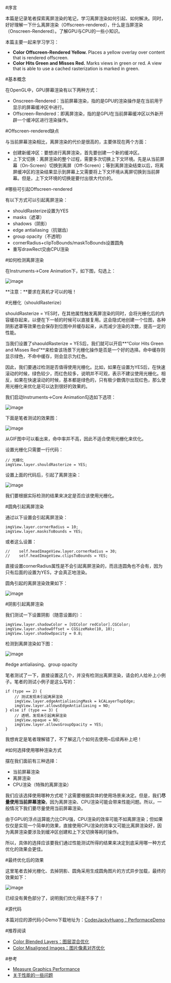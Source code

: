 #序言

本篇是记录笔者探索离屏渲染的笔记，学习离屏渲染如何引起、如何解决。同时，好好理解一下什么离屏渲染（Offscreen-rendered），什么是当屏渲染（Onscreen-Rendered）。了解GPU与CPU的一些小知识。

本篇主要一起来学习学习：

* **Color Offscreen-Rendered Yellow.** Places a yellow overlay over content that is rendered offscreen.
* **Color Hits Green and Misses Red.** Marks views in green or red. A view that is able to use a cached rasterization is marked in green.

#基本概念

在OpenGL中，GPU屏幕渲染有以下两种方式：

* Onscreen-Rendered：当前屏幕渲染，指的是GPU的渲染操作是在当前用于显示的屏幕缓冲区中进行。
* Offscreen-Rendered：即离屏渲染，指的是GPU在当前屏幕缓冲区以外新开辟一个缓冲区进行渲染操作。

#Offscreen-rendered缺点

与当前屏幕渲染相比，离屏渲染的代价是很高的，主要体现在两个方面：

* 创建新缓冲区：要想进行离屏渲染，首先要创建一个新的缓冲区。
* 上下文切换：离屏渲染的整个过程，需要多次切换上下文环境。先是从当前屏幕（On-Screen）切换到离屏（Off-Screen）；等到离屏渲染结束以后，将离屏缓冲区的渲染结果显示到屏幕上又需要将上下文环境从离屏切换到当前屏幕。但是，上下文环境的切换是要付出很大代价的。

#哪些可引起Offscreen-rendered

有以下方式可以引起离屏渲染：

* shouldRasterize设置为YES
* masks（遮罩）
* shadows（阴影）
* edge antialiasing（抗锯齿）
* group opacity（不透明）
* cornerRadius+clipToBounds/maskToBounds设置圆角
* 重写drawRect交由CPU渲染

#如何检测离屏渲染

在Instruments->Core Animation下，如下图，勾选上：

![image](http://www.henishuo.com/wp-content/uploads/2016/03/QQ20160306-2@2x.png)

**注意：**要求在真机才可以的哦！

#光栅化（shouldRasterize）

shouldRasterize = YES时，在其他属性触发离屏渲染的同时，会将光栅化后的内容缓存起来，以便在下一帧的时候可以直接复用。这会隐式地创建一个位图，各种阴影遮罩等效果也会保存到位图中并缓存起来，从而减少渲染的次数，提高一定的性能。

当我们设置了shaouldRasterize = YES后，我们就可以开启**“Color Hits Green and Misses Red”**来检查该场景下光栅化操作是否是一个好的选择。命中缓存则显示绿色，不命中缓存，则会显示为红色。

因此，我们要通过检测是否值得使用光栅化。比如，如果在设置为YES后，在快速滚动的时候，绿色较少，而红色较多，说明并不可观，表示不建议使用光栅化。相反，如果在快速滚动的时候，基本都是绿色的，只有极少数偶尔出现红色，那么使用光栅化来优化是可以达到很好的效果的。

我们启动Instruments->Core Animation勾选如下选项：

![image](http://www.henishuo.com/wp-content/uploads/2016/03/QQ20160306-5@2x.png)

下面是笔者测试的效果图：

![image](http://www.henishuo.com/wp-content/uploads/2016/03/rasterize.gif)

从GIF图中可以看出来，命中率并不高，因此不适合使用光栅化来优化。

设置光栅化只需要一行代码：

```
// 光栅化
imgView.layer.shouldRasterize = YES;
```

设置上面的代码后，引起了离屏渲染：

![image](http://www.henishuo.com/wp-content/uploads/2016/03/QQ20160306-3@2x-e1457266016462.png)

我们要根据实际检测的结果来决定是否应该使用光栅化。

#圆角引起离屏渲染

通过以下设置会引起离屏渲染：

```
imgView.layer.cornerRadius = 10;
imgView.layer.masksToBounds = YES;
```

或者这么设置：

```
//    self.headImageView.layer.cornerRadius = 30;
//    self.headImageView.clipsToBounds = YES;
```

直接设置cornerRadius属性是不会引起离屏渲染的，而且连圆角也不会有，因为只有后面的设置为YES，才会真正地渲染。

圆角引起的离屏渲染效果如下：

![image](http://www.henishuo.com/wp-content/uploads/2016/03/QQ20160306-6@2x-e1457266342530.png)

#阴影引起离屏渲染

我们测试一下设置阴影（随意设置的）：

```
imgView.layer.shadowColor = [UIColor redColor].CGColor;
imgView.layer.shadowOffset = CGSizeMake(10, 10);
imgView.layer.shadowOpacity = 0.8;
```

检测到离屏渲染如下图：

![image](http://www.henishuo.com/wp-content/uploads/2016/03/QQ20160306-4@2x-e1457266442220.png)

#edge antialiasing、group opacity

笔者测试了一下，直接设置这几个，并没有检测出离屏渲染，请会的人给补上小例子。笔者的测试小例子是这么写的：

```
if (type == 2) {
	// 测试发现未引起离屏渲染
	imgView.layer.edgeAntialiasingMask = kCALayerTopEdge;
	imgView.layer.allowsEdgeAntialiasing = NO;
} else if (type == 3) {
	// 透明，发现未引起离屏渲染
	imgView.opaque = NO;
	imgView.layer.allowsGroupOpacity = YES;
}
```

我想肯定是笔者理解错了，不了解这几个如何去使用~后续再补上吧！

#如何选择使用哪种渲染方式

摆在我们面前有三种选择：

* 当前屏幕渲染
* 离屏渲染
* CPU渲染（特殊的离屏渲染）

我们应该选择使用哪种方式呢？这需要根据具体的使用场景来决定。但是，我们**尽量使用当前屏幕渲染**，因为离屏渲染、CPU渲染可能会带来性能问题。所以，一般情况下我们要尽量使用当前屏幕渲染。

由于GPU的浮点运算能力比CPU强，CPU渲染的效率可能不如离屏渲染；但如果仅仅是实现一个简单的效果，直接使用CPU渲染的效率又可能比离屏渲染好，因为离屏渲染要涉及到缓冲区创建和上下文切换等耗时操作。

所以，具体的选择应该要我们通过性能测试所得的结果来决定到底采用哪一种方式优化的效果会更佳。

#最终优化后的效果

这里笔者去掉光栅化、去掉阴影、圆角采用生成圆角图片的方式异步加载，最终的效果如下：

![image](http://www.henishuo.com/wp-content/uploads/2016/03/QQ20160306_last-e1457267481792.png)

已经没有黄色部分了，说明我们优化得差不多了！

#源代码

本篇对应的源代码小Demo下载地址为：[CoderJackyHuang：PerformaceDemo](https://github.com/CoderJackyHuang/PerformanceDemo)

#推荐阅读

* [Color Blended Layers：图层混合优化](http://www.henishuo.com/color-blended-layers/)
* [Color Misaligned Images：图片像素对齐优化](http://www.henishuo.com/color-misaligned-images/)

#参考

* [Measure Graphics Performance](https://developer.apple.com/library/mac/documentation/DeveloperTools/Conceptual/InstrumentsUserGuide/MeasuringGraphicsPerformance.html#//apple_ref/doc/uid/TP40004652-CH32-SW1)
* [关于性能的一些问题](http://www.reviewcode.cn/article.html?reviewId=7)